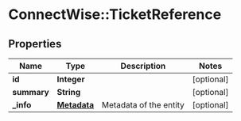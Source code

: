 # ConnectWise::TicketReference

## Properties
Name | Type | Description | Notes
------------ | ------------- | ------------- | -------------
**id** | **Integer** |  | [optional] 
**summary** | **String** |  | [optional] 
**_info** | [**Metadata**](Metadata.md) | Metadata of the entity | [optional] 



